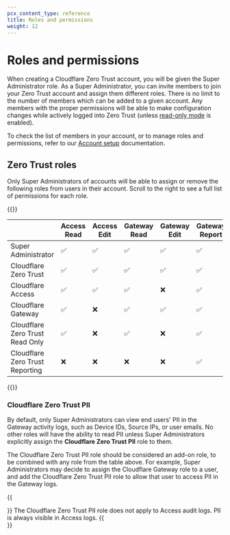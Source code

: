 ```yaml
---
pcx_content_type: reference
title: Roles and permissions
weight: 12
---
```


# Roles and permissions

When creating a Cloudflare Zero Trust account, you will be given the Super Administrator role. As a Super Administrator, you can invite members to join your Zero Trust account and assign them different roles. There is no limit to the number of members which can be added to a given account. Any members with the proper permissions will be able to make configuration changes while actively logged into Zero Trust (unless [read-only mode](/cloudflare-one/api-terraform/#set-dashboard-to-read-only) is enabled).

To check the list of members in your account, or to manage roles and permissions, refer to our [Account setup](/fundamentals/setup/manage-members/) documentation.

## Zero Trust roles


Only Super Administrators of accounts will be able to assign or remove the following roles from users in their account. Scroll to the right to see a full list of permissions for each role.

{{<table-wrap>}}

|                                 | Access Read | Access Edit | Gateway Read | Gateway Edit | Gateway Report | Billing Read | Billing Edit |
| ------------------------------- | ----------- | ----------- | ------------ | ------------ | -------------- | ------------ | ------------ |
| Super Administrator             | ✅          | ✅          | ✅           | ✅           | ✅             | ✅           | ✅           |
| Cloudflare Zero Trust           | ✅          | ✅          | ✅           | ✅           | ✅             | ✅           | ❌           |
| Cloudflare Access               | ✅          | ✅          | ✅           | ❌           | ✅             | ✅           | ❌           |
| Cloudflare Gateway              | ✅          | ❌          | ✅           | ✅           | ✅             | ✅           | ❌           |
| Cloudflare Zero Trust Read Only | ✅          | ❌          | ✅           | ❌           | ✅             | ✅           | ❌           |
| Cloudflare Zero Trust Reporting | ❌          | ❌          | ❌           | ❌           | ✅             | ✅           | ❌           |

{{</table-wrap>}}

### Cloudflare Zero Trust PII

By default, only Super Administrators can view end users' PII in the Gateway activity logs, such as Device IDs, Source IPs, or user emails. No other roles will have the ability to read PII unless Super Administrators explicitly assign the **Cloudflare Zero Trust PII** role to them.

The Cloudflare Zero Trust PII role should be considered an add-on role, to be combined with any role from the table above. For example, Super Administrators may decide to assign the Cloudflare Gateway role to a user, and add the Cloudflare Zero Trust PII role to allow that user to access PII in the Gateway logs.

{{<Aside type="note">}}
The Cloudflare Zero Trust PII role does not apply to Access audit logs. PII is always visible in Access logs.
{{</Aside>}}
